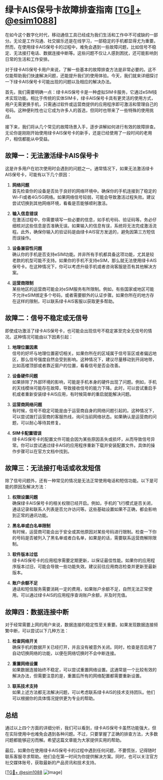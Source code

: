 # 绿卡AIS保号卡故障排查指南 [[TG💪+ @esim1088](https://t.me/s/esim1088)]

在如今这个数字化时代，移动通信工具已经成为我们生活和工作中不可或缺的一部分。无论是工作沟通、社交娱乐还是在线学习，一部稳定的手机都显得尤为重要。然而，在使用绿卡AIS保号卡的过程中，难免会遇到一些故障问题，比如信号不稳定、无法接打电话、数据连接中断等。这些问题不仅让人感到困扰，还可能影响到日常的生活和工作安排。

对于绿卡AIS保号卡用户来说，了解一些基本的故障排查方法是非常必要的。这不仅能帮助我们快速解决问题，还能提升我们的使用体验。今天，我们就来详细探讨一下绿卡AIS保号卡可能出现的问题以及相应的解决办法。

首先，我们需要明确一点：绿卡AIS保号卡是一种虚拟SIM卡服务，它通过eSIM技术实现功能。相比于传统的实体SIM卡，绿卡AIS保号卡具有更灵活的使用方式，用户无需更换手机，只需通过软件或运营商提供的应用程序即可激活和管理自己的号码。这种便利性也让它成为许多人的首选，但同时也带来了一些特殊的使用挑战。

接下来，我们将从几个常见的故障场景入手，逐步讲解如何进行有效的故障排查。无论你是刚刚开始使用绿卡AIS保号卡的新手，还是已经使用了一段时间的老用户，相信都能从中受益。

## 故障一：无法激活绿卡AIS保号卡

这是许多用户在初次使用时会遇到的问题之一。通常情况下，如果无法激活绿卡AIS保号卡，可能有以下几个原因：

1. **网络问题**  
   首先检查你的设备是否处于良好的网络环境中。确保你的手机连接到了稳定的Wi-Fi或者4G/5G网络。如果网络信号较弱，可能会导致激活过程失败。建议尝试切换到其他网络环境，看看是否能够顺利激活。

2. **输入信息错误**  
   在激活过程中，你需要填写一些必要的信息，如手机号码、验证码等。务必仔细核对这些信息是否准确无误。如果输入的信息有误，系统将无法完成激活流程。此外，确保你输入的验证码是由绿卡AIS官方发送的，避免因第三方短信而误操作。

3. **设备兼容性问题**  
   确认你的手机是否支持eSIM功能。并非所有手机都具备这项功能，尤其是较老款的机型可能不支持。如果你的手机不支持eSIM，那么就无法使用绿卡AIS保号卡。在这种情况下，你可以考虑升级手机或者咨询客服是否有其他解决方案。

4. **运营商限制**  
   某些地区的运营商可能会对eSIM服务有所限制。例如，有些国家或地区可能不允许eSIM绑定多个号码，或者需要额外的认证步骤。如果你所在的地方存在这样的限制，可以联系绿卡AIS客服以获取更多帮助。

## 故障二：信号不稳定或无信号

即使成功激活了绿卡AIS保号卡，也可能会出现信号不稳定甚至完全无信号的情况。这种情况可能由以下因素引起：

1. **地理位置因素**  
   信号的好坏与地理位置密切相关。如果你所在的区域属于信号盲区或者偏远地区，那么信号强度自然会受到影响。这种情况下，建议尽量移动到开阔地带，比如高楼顶部或者靠近窗户的位置，看看信号是否会改善。

2. **设备硬件问题**  
   如果排除了外部环境的影响，可能是手机本身的硬件出现了问题。例如，手机的天线模块可能存在故障，导致接收信号的能力下降。此时，可以尝试重启手机或者重新安装绿卡AIS应用，有时候简单的重启就能解决问题。

3. **运营商网络问题**  
   有时候，信号不稳定可能是由于运营商自身的网络问题引起的。这种情况下，可以尝试拨打运营商的客服热线，询问当前网络状态。如果确认是运营商的问题，可以耐心等待其修复。

4. **SIM卡配置错误**  
   绿卡AIS保号卡的配置文件可能会因为某些原因丢失或损坏，从而导致信号异常。你可以尝试通过绿卡AIS的应用程序重新下载并安装配置文件。具体的操作步骤可以在官方文档中找到。

## 故障三：无法接打电话或收发短信

除了信号问题外，还有一种常见的情况是无法正常使用电话和短信功能。以下是可能的原因及解决方法：

1. **权限设置问题**  
   确保绿卡AIS保号卡的相关权限已经开启。例如，手机的飞行模式是否关闭，通话记录和联系人列表是否允许访问等。这些基础设置如果不正确，都会影响到正常的通讯功能。

2. **黑名单或白名单限制**  
   有时候，运营商可能会出于安全或其他原因对某些号码进行限制。检查一下你的号码是否被列入了黑名单或者白名单，如果是的话，需要联系运营商解除限制。

3. **软件版本过低**  
   绿卡AIS保号卡的应用程序需要定期更新，以保证最佳性能。如果你的应用程序版本过旧，可能会导致一些功能失效。建议前往应用商店检查并更新至最新版本。

4. **账户余额不足**  
   通话和短信服务需要消耗一定的费用，如果账户余额不足，自然无法正常使用。可以通过绿卡AIS的应用程序查询账户余额，并及时充值。

## 故障四：数据连接中断

对于经常需要上网的用户来说，数据连接的稳定性至关重要。如果发现数据连接频繁中断，可以尝试以下几种方法：

1. **检查网络开关**  
   确保手机的数据开关已经打开，并且没有被意外关闭。同时，检查是否启用了自动切换网络的功能，以便在网络切换时不会中断连接。

2. **重置网络设置**  
   如果数据连接始终不稳定，可以尝试重置网络设置。这通常是一个比较有效的解决办法，但需要注意的是，重置后所有的网络配置都需要重新设置。

3. **联系技术支持**  
   如果上述方法都无法解决问题，可以考虑联系绿卡AIS的技术支持团队。他们可以根据你的具体情况提供更为专业的帮助。

## 总结

通过以上四个方面的详细分析，我们可以看到，绿卡AIS保号卡虽然功能强大，但在实际使用中也难免会遇到各种问题。不过，只要掌握了正确的排查方法，大多数问题都能够迎刃而解。希望这篇文章能为大家提供实用的帮助。

最后，如果你在使用绿卡AIS保号卡的过程中遇到任何问题，不要慌张，记得随时联系客服寻求帮助。他们会在第一时间为你提供解决方案。同时，也可以关注官方社交媒体账号，获取最新的产品资讯和技术支持。

[[TG💪+ @esim1088](https://t.me/s/esim1088) ![Image](https://i.postimg.cc/4NQfJmqS/Snipaste-2025-05-13-00-14-12.png)]